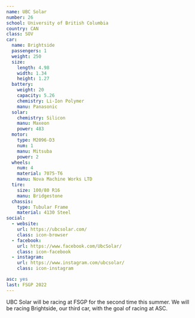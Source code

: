```yaml
---
name: UBC Solar
number: 26
school: University of British Columbia
country: CAN
class: SOV
car: 
  name: Brightside
  passengers: 1
  weight: 250
  size:
    length: 4.98
    width: 1.34
    height: 1.27
  battery: 
    weight: 20
    capacity: 5.26
    chemistry: Li-Ion Polymer
    manu: Panasonic
  solar: 
    chemistry: Silicon
    manu: Maxeon
    power: 483
  motor: 
    type: M2096-D3
    num: 1
    manu: Mitsuba
    power: 2
  wheels: 
    num: 4
    material: 7075-T6
    manu: Nova Machine Works LTD
  tire:
    size: 100/80 R16
    manu: Bridgestone
  chassis: 
    type: Tubular Frame
    material: 4130 Steel
social: 
  - website: 
    url: https://ubcsolar.com/
    class: icon-browser
  - facebook: 
    url: https://www.facebook.com/UbcSolar/
    class: icon-facebook
  - instagram: 
    url: https://www.instagram.com/ubcsolar/
    class: icon-instagram

asc: yes
last: FSGP 2022
---
```

UBC Solar will be racing at FSGP for the second time this summer. We will be racing Brightside, our third car, with the goal of racing at ASC.